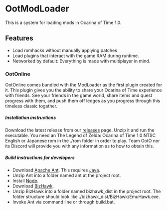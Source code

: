 # OotModLoader

This is a system for loading mods in Ocarina of Time 1.0.

## Features
- Load romhacks without manually applying patches
- Load plugins that interact with the game RAM during runtime.
- Networked by default: Everything is made with multiplayer in mind.

### OotOnline
OotOnline comes bundled with the ModLoader as the first plugin created for it. This plugin gives you the ability to share your Ocarina of Time experience with friends. See your friends in the game world, share items and quest progress with them, and push them off ledges as you progress through this timeless classic together.

##### Installation instructions
Download the latest release from our [releases](https://github.com/hylian-modding/OotModLoader/releases "releases") page. Unzip it and run the executable. You need an The Legend of Zelda: Ocarina of Time 1.0 NTSC English or Japanese rom in the ./rom folder in order to play. Team OotO nor its Discord will provide you with any information as to how to obtain this.

##### Build instructions for developers
- Download [Apache Ant](https://ant.apache.org/ "Apache Ant"). This requires [Java](https://www.java.com/en/ "Java").
- Unzip Ant into a folder named ant at the project root.
- Install [Node](https://nodejs.org/en/ "Node").
- Download [BizHawk](http://tasvideos.org/BizHawk/ReleaseHistory.html "BizHawk").
- Unzip BizHawk into a folder named bizhawk_dist in the project root. The folder structure should look like ./bizhawk_dist/BizHawk/EmuHawk.exe.
- Invoke Ant via command line or through build.bat.